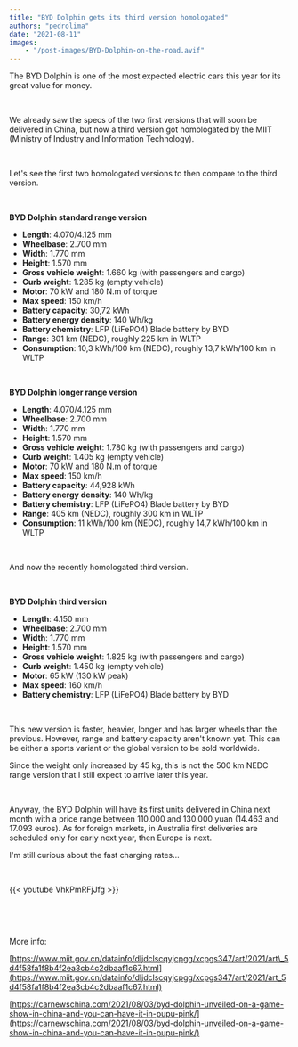 ```yaml
---
title: "BYD Dolphin gets its third version homologated"
authors: "pedrolima"
date: "2021-08-11"
images: 
    - "/post-images/BYD-Dolphin-on-the-road.avif"
---
```


The BYD Dolphin is one of the most expected electric cars this year for its great value for money.

 

We already saw the specs of the two first versions that will soon be delivered in China, but now a third version got homologated by the MIIT (Ministry of Industry and Information Technology).

 

Let's see the first two homologated versions to then compare to the third version.

 

**BYD Dolphin standard range version**

- **Length**: 4.070/4.125 mm
- **Wheelbase**: 2.700 mm
- **Width**: 1.770 mm
- **Height**: 1.570 mm
- **Gross vehicle weight**: 1.660 kg (with passengers and cargo)
- **Curb weight**: 1.285 kg (empty vehicle)
- **Motor**: 70 kW and 180 N.m of torque
- **Max speed**: 150 km/h
- **Battery capacity**: 30,72 kWh
- **Battery energy density**: 140 Wh/kg
- **Battery chemistry**: LFP (LiFePO4) Blade battery by BYD
- **Range**: 301 km (NEDC), roughly 225 km in WLTP
- **Consumption**: 10,3 kWh/100 km (NEDC), roughly 13,7 kWh/100 km in WLTP

 

**BYD Dolphin longer range version**

- **Length**: 4.070/4.125 mm
- **Wheelbase**: 2.700 mm
- **Width**: 1.770 mm
- **Height**: 1.570 mm
- **Gross vehicle weight**: 1.780 kg (with passengers and cargo)
- **Curb weight**: 1.405 kg (empty vehicle)
- **Motor**: 70 kW and 180 N.m of torque
- **Max speed**: 150 km/h
- **Battery capacity**: 44,928 kWh
- **Battery energy density**: 140 Wh/kg
- **Battery chemistry**: LFP (LiFePO4) Blade battery by BYD
- **Range**: 405 km (NEDC), roughly 300 km in WLTP
- **Consumption**: 11 kWh/100 km (NEDC), roughly 14,7 kWh/100 km in WLTP

 

And now the recently homologated third version.

 

**BYD Dolphin third version**

- **Length**: 4.150 mm
- **Wheelbase**: 2.700 mm
- **Width**: 1.770 mm
- **Height**: 1.570 mm
- **Gross vehicle weight**: 1.825 kg (with passengers and cargo)
- **Curb weight**: 1.450 kg (empty vehicle)
- **Motor**: 65 kW (130 kW peak)
- **Max speed**: 160 km/h
- **Battery chemistry**: LFP (LiFePO4) Blade battery by BYD

 

This new version is faster, heavier, longer and has larger wheels than the previous. However, range and battery capacity aren't known yet. This can be either a sports variant or the global version to be sold worldwide.

Since the weight only increased by 45 kg, this is not the 500 km NEDC range version that I still expect to arrive later this year.

 

Anyway, the BYD Dolphin will have its first units delivered in China next month with a price range between 110.000 and 130.000 yuan (14.463 and 17.093 euros). As for foreign markets, in Australia first deliveries are scheduled only for early next year, then Europe is next.

I'm still curious about the fast charging rates...

 

{{< youtube VhkPmRFjJfg >}}

 

 

More info:

[https://www.miit.gov.cn/datainfo/dljdclscqyjcpgg/xcpgs347/art/2021/art\_5d4f58fa1f8b4f2ea3cb4c2dbaaf1c67.html](https://www.miit.gov.cn/datainfo/dljdclscqyjcpgg/xcpgs347/art/2021/art_5d4f58fa1f8b4f2ea3cb4c2dbaaf1c67.html)

[https://carnewschina.com/2021/08/03/byd-dolphin-unveiled-on-a-game-show-in-china-and-you-can-have-it-in-pupu-pink/](https://carnewschina.com/2021/08/03/byd-dolphin-unveiled-on-a-game-show-in-china-and-you-can-have-it-in-pupu-pink/)
